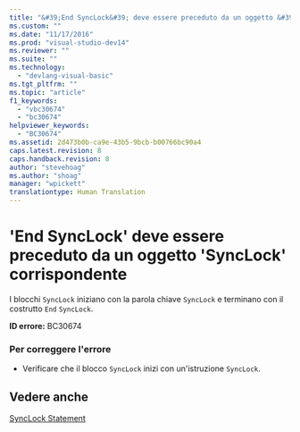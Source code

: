 ```yaml
---
title: "&#39;End SyncLock&#39; deve essere preceduto da un oggetto &#39;SyncLock&#39; corrispondente | Microsoft Docs"
ms.custom: ""
ms.date: "11/17/2016"
ms.prod: "visual-studio-dev14"
ms.reviewer: ""
ms.suite: ""
ms.technology: 
  - "devlang-visual-basic"
ms.tgt_pltfrm: ""
ms.topic: "article"
f1_keywords: 
  - "vbc30674"
  - "bc30674"
helpviewer_keywords: 
  - "BC30674"
ms.assetid: 2d473b0b-ca9e-43b5-9bcb-b00766bc90a4
caps.latest.revision: 8
caps.handback.revision: 8
author: "stevehoag"
ms.author: "shoag"
manager: "wpickett"
translationtype: Human Translation
---
```

# &#39;End SyncLock&#39; deve essere preceduto da un oggetto &#39;SyncLock&#39; corrispondente
I blocchi `SyncLock` iniziano con la parola chiave `SyncLock` e terminano con il costrutto `End` `SyncLock`.  
  
 **ID errore:** BC30674  
  
### Per correggere l'errore  
  
-   Verificare che il blocco `SyncLock` inizi con un'istruzione `SyncLock`.  
  
## Vedere anche  
 [SyncLock Statement](../../visual-basic/language-reference/statements/synclock-statement.md)